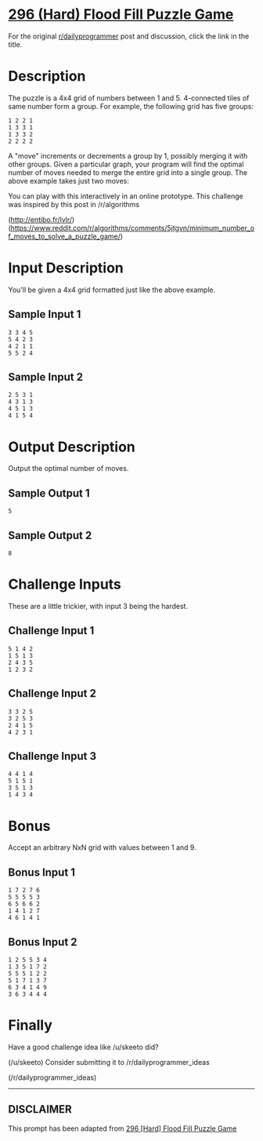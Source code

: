 # [296 (Hard) Flood Fill Puzzle Game](https://www.reddit.com/r/dailyprogrammer/comments/5jxeal/20161223_challenge_296_hard_flood_fill_puzzle_game/)

For the original [r/dailyprogrammer](https://www.reddit.com/r/dailyprogrammer/) post and discussion, click the link in the title.

# Description
The puzzle is a 4x4 grid of numbers between 1 and 5. 4-connected tiles
of same number form a group. For example, the following grid has five
groups:


```
1 2 2 1
1 3 3 1
1 3 3 2
2 2 2 2
```
A "move" increments or decrements a group by 1, possibly merging it
with other groups. Given a particular graph, your program will find
the optimal number of moves needed to merge the entire grid into a
single group. The above example takes just two moves:

You can play with this interactively in an online
prototype. This challenge was inspired by
this post in
/r/algorithms

(http://entibo.fr/lvlr/)
(https://www.reddit.com/r/algorithms/comments/5jtgvn/minimum_number_of_moves_to_solve_a_puzzle_game/)
# Input Description
You'll be given a 4x4 grid formatted just like the above example.

## Sample Input 1

```
3 3 4 5
5 4 2 3
4 2 1 1
5 5 2 4
```
## Sample Input 2

```
2 5 3 1
4 3 1 3
4 5 1 3
4 1 5 4
```
# Output Description
Output the optimal number of moves.

## Sample Output 1

```
5
```
## Sample Output 2

```
8
```
# Challenge Inputs
These are a little trickier, with input 3 being the hardest.

## Challenge Input 1

```
5 1 4 2
1 5 1 3
2 4 3 5
1 2 3 2
```
## Challenge Input 2

```
3 3 2 5
3 2 5 3
2 4 1 5
4 2 3 1
```
## Challenge Input 3

```
4 4 1 4
5 1 5 1
3 5 1 3
1 4 3 4
```
# Bonus
Accept an arbitrary NxN grid with values between 1 and 9.

## Bonus Input 1

```
1 7 2 7 6
5 5 5 5 3
6 5 6 6 2
1 4 1 2 7
4 6 1 4 1
```
## Bonus Input 2

```
1 2 5 5 3 4
1 3 5 1 7 2
5 5 5 1 2 2
5 1 7 1 3 7
6 3 4 1 4 9
3 6 3 4 4 4
```
# Finally
Have a good challenge idea like /u/skeeto did?

(/u/skeeto)
Consider submitting it to /r/dailyprogrammer_ideas

(/r/dailyprogrammer_ideas)

----
## **DISCLAIMER**
This prompt has been adapted from [296 [Hard] Flood Fill Puzzle Game](https://www.reddit.com/r/dailyprogrammer/comments/5jxeal/20161223_challenge_296_hard_flood_fill_puzzle_game/
)
